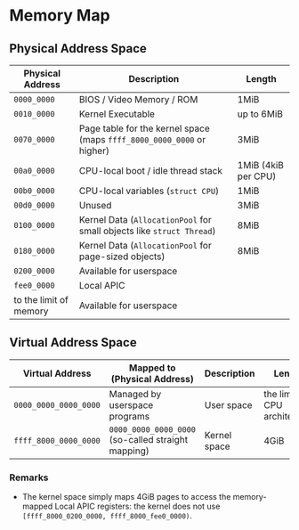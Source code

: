Memory Map
==========

## Physical Address Space

| Physical Address         | Description                                                            | Length              |
| ------------------------ | ---------------------------------------------------------------------- | ------------------- |
| `0000_0000`              | BIOS / Video Memory / ROM                                              | 1MiB                |
| `0010_0000`              | Kernel Executable                                                      | up to 6MiB          |
| `0070_0000`              | Page table for the kernel space (maps `ffff_8000_0000_0000` or higher) | 3MiB                |
| `00a0_0000`              | CPU-local boot / idle thread stack                                     | 1MiB (4kiB per CPU) |
| `00b0_0000`              | CPU-local variables (`struct CPU`)                                     | 1MiB                |
| `00d0_0000`              | Unused                                                                 | 3MiB                |
| `0100_0000`              | Kernel Data (`AllocationPool` for small objects like `struct Thread`)  | 8MiB                |
| `0180_0000`              | Kernel Data (`AllocationPool` for page-sized objects)                  | 8MiB                |
| `0200_0000`              | Available for userspace                                                |                     |
| `fee0_0000`              | Local APIC                                                             |                     |
| to the limit of memory   | Available for userspace                                                |                     |

## Virtual Address Space

| Virtual Address          | Mapped to (Physical Address)                          | Description  | Length                        |
| ------------------------ | ----------------------------------------------------- | ------------ | ----------------------------- |
| `0000_0000_0000_0000`    | Managed by userspace programs                         | User space   | the limit of CPU architecture |
| `ffff_8000_0000_0000`    | `0000_0000_0000_0000` (so-called straight mapping)    | Kernel space | 4GiB                          |

### Remarks
- The kernel space simply maps 4GiB pages to access the memory-mapped Local APIC registers: the kernel does not use
  `[ffff_8000_0200_0000, ffff_8000_fee0_0000)`.